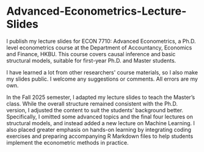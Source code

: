# Advanced-Econometrics-Lecture-Slides

I publish my lecture slides for ECON 7710: Advanced Econometrics, a Ph.D. level econometrics course at the Department of Accountancy, Economics and Finance, HKBU. This course covers causal inference and basic structural models, suitable for first-year Ph.D. and Master students. 

I have learned a lot from other researchers' course materials, so I also make my slides public. I welcome any suggestions or comments. All errors are my own.

In the Fall 2025 semester, I adapted my lecture slides to teach the Master’s class. While the overall structure remained consistent with the Ph.D. version, I adjusted the content to suit the students’ background better. Specifically, I omitted some advanced topics and the final four lectures on structural models, and instead added a new lecture on Machine Learning. I also placed greater emphasis on hands-on learning by integrating coding exercises and preparing accompanying R Markdown files to help students implement the econometric methods in practice.

